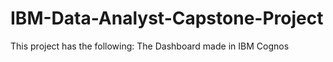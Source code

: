 # IBM-Data-Analyst-Capstone-Project
This project has the following:
The Dashboard made in IBM Cognos
